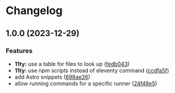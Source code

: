 # Changelog

## 1.0.0 (2023-12-29)


### Features

* **11ty:** use a table for files to look up ([fedb043](https://github.com/jaytyrrell13/static.nvim/commit/fedb0436db39a5eca1cc771010516f9c04f8e1d5))
* **11ty:** use npm scripts instead of eleventy command ([ccdfa5f](https://github.com/jaytyrrell13/static.nvim/commit/ccdfa5f171f05c63721174fe93f28bbc37b8f484))
* add Astro snippets ([698ae26](https://github.com/jaytyrrell13/static.nvim/commit/698ae263af11c003446e0be949c2486ae9428e57))
* allow running commands for a specific runner ([24f48e5](https://github.com/jaytyrrell13/static.nvim/commit/24f48e5e34885892a674c385d588eb05c352696b))
